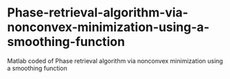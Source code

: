 # Phase-retrieval-algorithm-via-nonconvex-minimization-using-a-smoothing-function
Matlab coded of Phase retrieval algorithm via nonconvex minimization using a smoothing function

